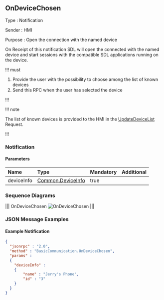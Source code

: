 ## OnDeviceChosen

Type
: Notification

Sender
: HMI

Purpose
: Open the connection with the named device

On Receipt of this notification SDL will open the connected with the named device and start sessions with the compatible SDL applications running on the device.

!!! must

  1. Provide the user with the possibility to choose among the list of known devices
  2. Send this RPC when the user has selected the device

!!!

!!! note

The list of known devices is provided to the HMI in the [UpdateDeviceList](../UpdateDeviceList) Request.

!!!

### Notification

#### Parameters

|Name|Type|Mandatory|Additional|
|:---|:---|:--------|:---------|
|deviceInfo|[Common.DeviceInfo](../../common/structs/#deviceinfo)|true||

### Sequence Diagrams

|||
OnDeviceChosen
![OnDeviceChosen](./assets/OnDeviceChosen.png)
|||

### JSON Message Examples

#### Example Notification

```json
{
  "jsonrpc" : "2.0",
  "method" : "BasicCommunication.OnDeviceChosen",
  "params" :
  {
    "deviceInfo" :
    {
        "name" : "Jerry's Phone",
        "id" : "3"
    }
  }
}
```
